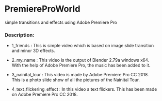 # PremiereProWorld
simple transitions and effects using Adobe Premiere Pro


### Description:

+ 1_friends : This is simple video which is based on image slide transition and minor 3D effects.

+ 2_my_name : This video is the output of Blender 2.79a windows x64. With the  help of Adobe Premiere Pro, the music has been added to it.

+ 3_nainital_tour : This video is made by Adobe Premiere Pro CC 2018. This is a photo slide show of all the pictures of the Nainital Tour.

+ 4_text_flickering_effect : In this video a text flickers. This has been made on Adobe Premiere Pro CC 2018.
